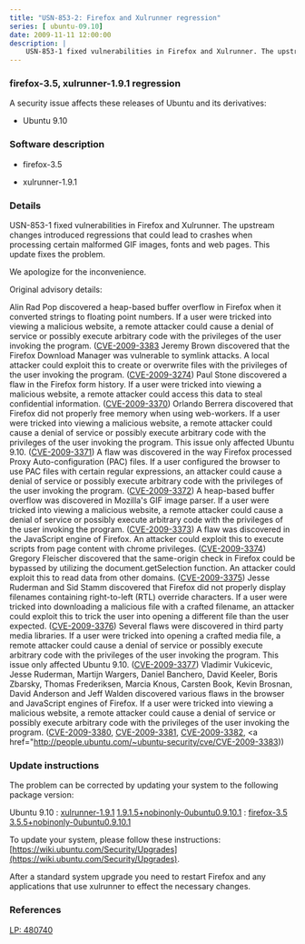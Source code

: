 ```yaml
---
title: "USN-853-2: Firefox and Xulrunner regression"
series: [ ubuntu-09.10]
date: 2009-11-11 12:00:00
description: |
    USN-853-1 fixed vulnerabilities in Firefox and Xulrunner. The upstream changes introduced regressions that could lead to crashes when processing certain malformed GIF images, fonts and web pages. This update fixes the problem.
--- 
```

 
### firefox-3.5, xulrunner-1.9.1 regression

A security issue affects these releases of Ubuntu and its derivatives:

* Ubuntu 9.10

### Software description

* firefox-3.5 

* xulrunner-1.9.1 

### Details

USN-853-1 fixed vulnerabilities in Firefox and Xulrunner. The upstream changes introduced regressions that could lead to crashes when processing certain malformed GIF images, fonts and web pages. This update fixes the problem.

We apologize for the inconvenience.

Original advisory details:

 Alin Rad Pop discovered a heap-based buffer overflow in Firefox when it converted strings to floating point numbers. If a user were tricked into viewing a malicious website, a remote attacker could cause a denial of service or possibly execute arbitrary code with the privileges of the user invoking the program. ([CVE-2009-3383](http://people.ubuntu.com/~ubuntu-security/cve/CVE-2009-1563">CVE-2009-1563</a>) Jeremy Brown discovered that the Firefox Download Manager was vulnerable to symlink attacks. A local attacker could exploit this to create or overwrite files with the privileges of the user invoking the program. (<a href="http://people.ubuntu.com/~ubuntu-security/cve/CVE-2009-3274">CVE-2009-3274</a>) Paul Stone discovered a flaw in the Firefox form history. If a user were tricked into viewing a malicious website, a remote attacker could access this data to steal confidential information. (<a href="http://people.ubuntu.com/~ubuntu-security/cve/CVE-2009-3370">CVE-2009-3370</a>) Orlando Berrera discovered that Firefox did not properly free memory when using web-workers. If a user were tricked into viewing a malicious website, a remote attacker could cause a denial of service or possibly execute arbitrary code with the privileges of the user invoking the program. This issue only affected Ubuntu 9.10. (<a href="http://people.ubuntu.com/~ubuntu-security/cve/CVE-2009-3371">CVE-2009-3371</a>) A flaw was discovered in the way Firefox processed Proxy Auto-configuration (PAC) files. If a user configured the browser to use PAC files with certain regular expressions, an attacker could cause a denial of service or possibly execute arbitrary code with the privileges of the user invoking the program. (<a href="http://people.ubuntu.com/~ubuntu-security/cve/CVE-2009-3372">CVE-2009-3372</a>) A heap-based buffer overflow was discovered in Mozilla&#39;s GIF image parser. If a user were tricked into viewing a malicious website, a remote attacker could cause a denial of service or possibly execute arbitrary code with the privileges of the user invoking the program. (<a href="http://people.ubuntu.com/~ubuntu-security/cve/CVE-2009-3373">CVE-2009-3373</a>) A flaw was discovered in the JavaScript engine of Firefox. An attacker could exploit this to execute scripts from page content with chrome privileges. (<a href="http://people.ubuntu.com/~ubuntu-security/cve/CVE-2009-3374">CVE-2009-3374</a>) Gregory Fleischer discovered that the same-origin check in Firefox could be bypassed by utilizing the document.getSelection function. An attacker could exploit this to read data from other domains. (<a href="http://people.ubuntu.com/~ubuntu-security/cve/CVE-2009-3375">CVE-2009-3375</a>) Jesse Ruderman and Sid Stamm discovered that Firefox did not properly display filenames containing right-to-left (RTL) override characters. If a user were tricked into downloading a malicious file with a crafted filename, an attacker could exploit this to trick the user into opening a different file than the user expected. (<a href="http://people.ubuntu.com/~ubuntu-security/cve/CVE-2009-3376">CVE-2009-3376</a>) Several flaws were discovered in third party media libraries. If a user were tricked into opening a crafted media file, a remote attacker could cause a denial of service or possibly execute arbitrary code with the privileges of the user invoking the program. This issue only affected Ubuntu 9.10. (<a href="http://people.ubuntu.com/~ubuntu-security/cve/CVE-2009-3377">CVE-2009-3377</a>) Vladimir Vukicevic, Jesse Ruderman, Martijn Wargers, Daniel Banchero, David Keeler, Boris Zbarsky, Thomas Frederiksen, Marcia Knous, Carsten Book, Kevin Brosnan, David Anderson and Jeff Walden discovered various flaws in the browser and JavaScript engines of Firefox. If a user were tricked into viewing a malicious website, a remote attacker could cause a denial of service or possibly execute arbitrary code with the privileges of the user invoking the program. (<a href="http://people.ubuntu.com/~ubuntu-security/cve/CVE-2009-3380">CVE-2009-3380</a>, <a href="http://people.ubuntu.com/~ubuntu-security/cve/CVE-2009-3381">CVE-2009-3381</a>, <a href="http://people.ubuntu.com/~ubuntu-security/cve/CVE-2009-3382">CVE-2009-3382</a>, <a href="http://people.ubuntu.com/~ubuntu-security/cve/CVE-2009-3383)) 

### Update instructions

The problem can be corrected by updating your system to the following package version:

Ubuntu 9.10
 : [xulrunner-1.9.1](https://launchpad.net/ubuntu/+source/xulrunner-1.9.1) <span> [1.9.1.5+nobinonly-0ubuntu0.9.10.1](https://launchpad.net/ubuntu/+source/xulrunner-1.9.1/1.9.1.5+nobinonly-0ubuntu0.9.10.1) </span> 
 : [firefox-3.5](https://launchpad.net/ubuntu/+source/firefox-3.5) <span> [3.5.5+nobinonly-0ubuntu0.9.10.1](https://launchpad.net/ubuntu/+source/firefox-3.5/3.5.5+nobinonly-0ubuntu0.9.10.1) </span> 

To update your system, please follow these instructions: [https://wiki.ubuntu.com/Security/Upgrades](https://wiki.ubuntu.com/Security/Upgrades).

After a standard system upgrade you need to restart Firefox and any applications that use xulrunner to effect the necessary changes. 

### References

 [LP: 480740](https://launchpad.net/bugs/480740)
 
